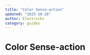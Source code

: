 ```yaml
---
title: "Color Sense-action"
updated: "2025-10-26"
author: Electricks
category: guides
---
```


# Color Sense-action

